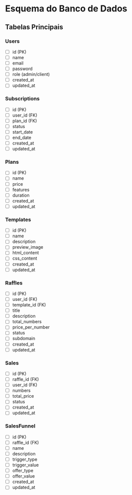 # Esquema do Banco de Dados

## Tabelas Principais

### Users
- [ ] id (PK)
- [ ] name
- [ ] email
- [ ] password
- [ ] role (admin/client)
- [ ] created_at
- [ ] updated_at

### Subscriptions
- [ ] id (PK)
- [ ] user_id (FK)
- [ ] plan_id (FK)
- [ ] status
- [ ] start_date
- [ ] end_date
- [ ] created_at
- [ ] updated_at

### Plans
- [ ] id (PK)
- [ ] name
- [ ] price
- [ ] features
- [ ] duration
- [ ] created_at
- [ ] updated_at

### Templates
- [ ] id (PK)
- [ ] name
- [ ] description
- [ ] preview_image
- [ ] html_content
- [ ] css_content
- [ ] created_at
- [ ] updated_at

### Raffles
- [ ] id (PK)
- [ ] user_id (FK)
- [ ] template_id (FK)
- [ ] title
- [ ] description
- [ ] total_numbers
- [ ] price_per_number
- [ ] status
- [ ] subdomain
- [ ] created_at
- [ ] updated_at

### Sales
- [ ] id (PK)
- [ ] raffle_id (FK)
- [ ] user_id (FK)
- [ ] numbers
- [ ] total_price
- [ ] status
- [ ] created_at
- [ ] updated_at

### SalesFunnel
- [ ] id (PK)
- [ ] raffle_id (FK)
- [ ] name
- [ ] description
- [ ] trigger_type
- [ ] trigger_value
- [ ] offer_type
- [ ] offer_value
- [ ] created_at
- [ ] updated_at 